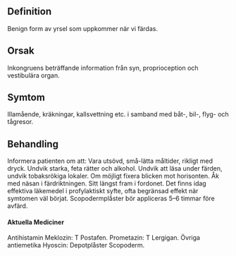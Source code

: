 ## Definition

Benign form av yrsel som uppkommer när vi färdas.

## Orsak

Inkongruens beträffande information från syn, proprioception och vestibulära organ.

## Symtom

Illamående, kräkningar, kallsvettning etc. i samband med båt-, bil-, flyg- och tågresor.

## Behandling

Informera patienten om att: Vara utsövd, små-lätta måltider, rikligt med dryck. Undvik starka, feta rätter och alkohol. Undvik att läsa under färden, undvik tobaksrökiga lokaler. Om möjligt fixera blicken mot horisonten. Åk med näsan i färdriktningen. Sitt längst fram i fordonet.
Det finns idag effektiva läkemedel i profylaktiskt syfte, ofta begränsad effekt när symtomen väl börjat. Scopodermplåster bör appliceras 5–6 timmar före avfärd.

#### Aktuella Mediciner

Antihistamin
Meklozin: T Postafen.
Prometazin: T Lergigan.
Övriga antiemetika
Hyoscin: Depotplåster Scopoderm.

